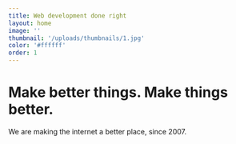 ```yaml
---
title: Web development done right
layout: home
image: ''
thumbnail: '/uploads/thumbnails/1.jpg'
color: '#ffffff'
order: 1
---
```


# Make better things. Make things better.

We are making the internet a better place, since 2007.